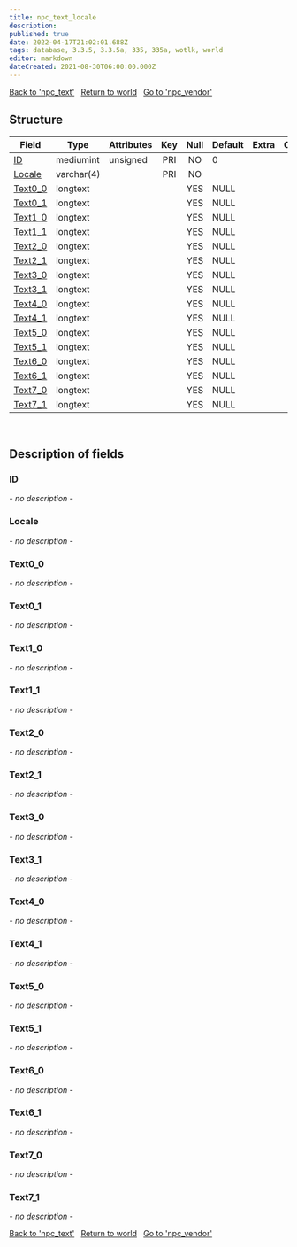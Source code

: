 ```yaml
---
title: npc_text_locale
description: 
published: true
date: 2022-04-17T21:02:01.688Z
tags: database, 3.3.5, 3.3.5a, 335, 335a, wotlk, world
editor: markdown
dateCreated: 2021-08-30T06:00:00.000Z
---
```


<a href="https://trinitycore.info/en/database/335/world/npc_text" class="mt-5 v-btn v-btn--depressed v-btn--flat v-btn--outlined theme--light v-size--default darkblue--text text--lighten-3"><span class="v-btn__content"><i aria-hidden="true" class="v-icon notranslate v-icon--left mdi mdi-arrow-left theme--light"></i><span>Back to 'npc_text'</span></span></a>&nbsp;&nbsp;&nbsp;<a href="https://trinitycore.info/en/database/335/world/home" class="mt-5 v-btn v-btn--depressed v-btn--flat v-btn--outlined theme--light v-size--default darkblue--text text--lighten-3"><span class="v-btn__content"><i aria-hidden="true" class="v-icon notranslate v-icon--left mdi mdi-home-outline theme--light"></i><span>Return to world</span></span></a>&nbsp;&nbsp;&nbsp;<a href="https://trinitycore.info/en/database/335/world/npc_vendor" class="mt-5 v-btn v-btn--depressed v-btn--flat v-btn--outlined theme--light v-size--default darkblue--text text--lighten-3"><span class="v-btn__content"><span>Go to 'npc_vendor'</span><i aria-hidden="true" class="v-icon notranslate v-icon--right mdi mdi-arrow-right theme--light"></i></span></a>

## Structure

| Field | Type | Attributes | Key | Null | Default | Extra | Comment |
| --- | --- | --- | :---: | :---: | --- | --- | --- |
| [ID](#id) | mediumint | unsigned | PRI | NO | 0 |  |  |
| [Locale](#locale) | varchar(4) |  | PRI | NO |  |  |  |
| [Text0_0](#text0_0) | longtext |  |  | YES | NULL |  |  |
| [Text0_1](#text0_1) | longtext |  |  | YES | NULL |  |  |
| [Text1_0](#text1_0) | longtext |  |  | YES | NULL |  |  |
| [Text1_1](#text1_1) | longtext |  |  | YES | NULL |  |  |
| [Text2_0](#text2_0) | longtext |  |  | YES | NULL |  |  |
| [Text2_1](#text2_1) | longtext |  |  | YES | NULL |  |  |
| [Text3_0](#text3_0) | longtext |  |  | YES | NULL |  |  |
| [Text3_1](#text3_1) | longtext |  |  | YES | NULL |  |  |
| [Text4_0](#text4_0) | longtext |  |  | YES | NULL |  |  |
| [Text4_1](#text4_1) | longtext |  |  | YES | NULL |  |  |
| [Text5_0](#text5_0) | longtext |  |  | YES | NULL |  |  |
| [Text5_1](#text5_1) | longtext |  |  | YES | NULL |  |  |
| [Text6_0](#text6_0) | longtext |  |  | YES | NULL |  |  |
| [Text6_1](#text6_1) | longtext |  |  | YES | NULL |  |  |
| [Text7_0](#text7_0) | longtext |  |  | YES | NULL |  |  |
| [Text7_1](#text7_1) | longtext |  |  | YES | NULL |  |  |
&nbsp;
## Description of fields

### ID
*- no description -*
&nbsp;

### Locale
*- no description -*
&nbsp;

### Text0_0
*- no description -*
&nbsp;

### Text0_1
*- no description -*
&nbsp;

### Text1_0
*- no description -*
&nbsp;

### Text1_1
*- no description -*
&nbsp;

### Text2_0
*- no description -*
&nbsp;

### Text2_1
*- no description -*
&nbsp;

### Text3_0
*- no description -*
&nbsp;

### Text3_1
*- no description -*
&nbsp;

### Text4_0
*- no description -*
&nbsp;

### Text4_1
*- no description -*
&nbsp;

### Text5_0
*- no description -*
&nbsp;

### Text5_1
*- no description -*
&nbsp;

### Text6_0
*- no description -*
&nbsp;

### Text6_1
*- no description -*
&nbsp;

### Text7_0
*- no description -*
&nbsp;

### Text7_1
*- no description -*
&nbsp;

<a href="https://trinitycore.info/en/database/335/world/npc_text" class="mt-5 v-btn v-btn--depressed v-btn--flat v-btn--outlined theme--light v-size--default darkblue--text text--lighten-3"><span class="v-btn__content"><i aria-hidden="true" class="v-icon notranslate v-icon--left mdi mdi-arrow-left theme--light"></i><span>Back to 'npc_text'</span></span></a>&nbsp;&nbsp;&nbsp;<a href="https://trinitycore.info/en/database/335/world/home" class="mt-5 v-btn v-btn--depressed v-btn--flat v-btn--outlined theme--light v-size--default darkblue--text text--lighten-3"><span class="v-btn__content"><i aria-hidden="true" class="v-icon notranslate v-icon--left mdi mdi-home-outline theme--light"></i><span>Return to world</span></span></a>&nbsp;&nbsp;&nbsp;<a href="https://trinitycore.info/en/database/335/world/npc_vendor" class="mt-5 v-btn v-btn--depressed v-btn--flat v-btn--outlined theme--light v-size--default darkblue--text text--lighten-3"><span class="v-btn__content"><span>Go to 'npc_vendor'</span><i aria-hidden="true" class="v-icon notranslate v-icon--right mdi mdi-arrow-right theme--light"></i></span></a>
